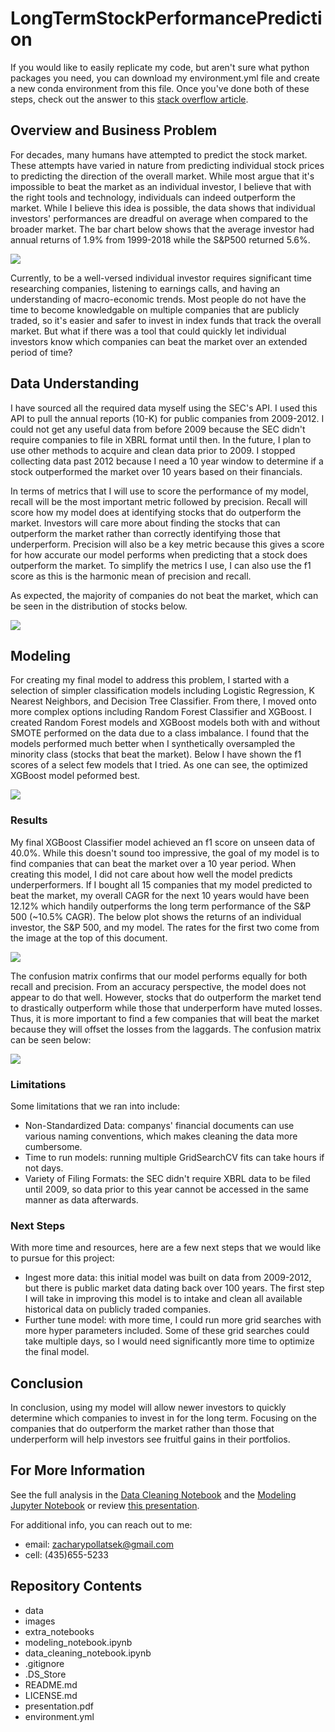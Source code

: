 # LongTermStockPerformancePrediction

If you would like to easily replicate my code, but aren't sure what python packages you need, you can download my environment.yml file and create a new conda environment from this file. Once you've done both of these steps, check out the answer to this [stack overflow article](https://stackoverflow.com/questions/58272405/how-to-install-packages-from-yaml-file-in-conda).

## Overview and Business Problem

For decades, many humans have attempted to predict the stock market. These attempts have varied in nature from predicting individual stock prices to predicting the direction of the overall market. While most argue that it's impossible to beat the market as an individual investor, I believe that with the right tools and technology, individuals can indeed outperform the market. While I believe this idea is possible, the data shows that individual investors' performances are dreadful on average when compared to the broader market. The bar chart below shows that the average investor had annual returns of 1.9% from 1999-2018 while the S&P500 returned 5.6%.

![](images/IndInvInfographic.jpeg)

Currently, to be a well-versed individual investor requires significant time researching companies, listening to earnings calls, and having an understanding of macro-economic trends. Most people do not have the time to become knowledgable on multiple companies that are publicly traded, so it's easier and safer to invest in index funds that track the overall market. But what if there was a tool that could quickly let individual investors know which companies can beat the market over an extended period of time?

## Data Understanding

I have sourced all the required data myself using the SEC's API. I used this API to pull the annual reports (10-K) for public companies from 2009-2012. I could not get any useful data from before 2009 because the SEC didn't require companies to file in XBRL format until then. In the future, I plan to use other methods to acquire and clean data prior to 2009. I stopped collecting data past 2012 because I need a 10 year window to determine if a stock outperformed the market over 10 years based on their financials. 

In terms of metrics that I will use to score the performance of my model, recall will be the most important metric followed by precision. Recall will score how my model does at identifying stocks that do outperform the market. Investors will care more about finding the stocks that can outperform the market rather than correctly identifying those that underperform. Precision will also be a key metric because this gives a score for how accurate our model performs when predicting that a stock does outperform the market. To simplify the metrics I use, I can also use the f1 score as this is the harmonic mean of precision and recall.

As expected, the majority of companies do not beat the market, which can be seen in the distribution of stocks below.

![](images/DistCompany.png)

## Modeling
For creating my final model to address this problem, I started with a selection of simpler classification models including Logistic Regression, K Nearest Neighbors, and Decision Tree Classifier. From there, I moved onto more complex options including Random Forest Classifier and XGBoost. I created Random Forest models and XGBoost models both with and without SMOTE performed on the data due to a class imbalance. I found that the models performed much better when I synthetically oversampled the minority class (stocks that beat the market). Below I have shown the f1 scores of a select few models that I tried. As one can see, the optimized XGBoost model peformed best.

![](images/modelcomparison.png)


### Results

My final XGBoost Classifier model achieved an f1 score on unseen data of 40.0%. While this doesn't sound too impressive, the goal of my model is to find companies that can beat the market over a 10 year period. When creating this model, I did not care about how well the model predicts underperformers. If I bought all 15 companies that my model predicted to beat the market, my overall CAGR for the next 10 years would have been 12.12% which handily outperforms the long term performance of the S&P 500 (~10.5% CAGR). The below plot shows the returns of an individual investor, the S&P 500, and my model. The rates for the first two come from the image at the top of this document. 

![](images/10yrinvest.png)

The confusion matrix confirms that our model performs equally for both recall and precision. From an accuracy perspective, the model does not appear to do that well. However, stocks that do outperform the market tend to drastically outperform while those that underperform have muted losses. Thus, it is more important to find a few companies that will beat the market because they will offset the losses from the laggards. The confusion matrix can be seen below:

![](images/finalconfusion.png)


### Limitations

Some limitations that we ran into include:
- Non-Standardized Data: companys' financial documents can use various naming conventions, which makes cleaning the data more cumbersome.
- Time to run models: running multiple GridSearchCV fits can take hours if not days.
- Variety of Filing Formats: the SEC didn't require XBRL data to be filed until 2009, so data prior to this year cannot be accessed in the same manner as data afterwards.

### Next Steps

With more time and resources, here are a few next steps that we would like to pursue for this project:
- Ingest more data: this initial model was built on data from 2009-2012, but there is public market data dating back over 100 years. The first step I will take in improving this model is to intake and clean all available historical data on publicly traded companies. 
- Further tune model: with more time, I could run more grid searches with more hyper parameters included. Some of these grid searches could take multiple days, so I would need significantly more time to optimize the final model.

## Conclusion

In conclusion, using my model will allow newer investors to quickly determine which companies to invest in for the long term. Focusing on the companies that do outperform the market rather than those that underperform will help investors see fruitful gains in their portfolios. 

## For More Information

See the full analysis in the [Data Cleaning Notebook](data_cleaning_notebook.ipynb) and the [Modeling Jupyter Notebook](modeling_notebook.ipynb) or review [this presentation](presentation.pdf).

For additional info, you can reach out to me:

- email:    zacharypollatsek@gmail.com
- cell:     (435)655-5233

## Repository Contents
- data
- images
- extra_notebooks
- modeling_notebook.ipynb
- data_cleaning_notebook.ipynb
- .gitignore
- .DS_Store
- README.md
- LICENSE.md
- presentation.pdf
- environment.yml
